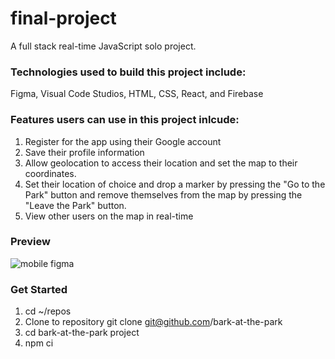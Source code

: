 # final-project

A full stack real-time JavaScript solo project.

### Technologies used to build this project include:
Figma, Visual Code Studios, HTML, CSS, React, and Firebase

### Features users can use in this project inlcude:
1. Register for the app using their Google account
2. Save their profile information 
3. Allow geolocation to access their location and set the map to their coordinates.
4. Set their location of choice and drop a marker by pressing the "Go to the Park" button and remove themselves from the map by pressing the "Leave the Park" button.
5. View other users on the map in real-time

### Preview
![mobile figma](https://user-images.githubusercontent.com/78890855/121731420-c21c9600-caa5-11eb-9cbf-cb23310e2d6f.PNG)

### Get Started 
1. cd ~/repos
2. Clone to repository git clone git@github.com/bark-at-the-park
3. cd bark-at-the-park project
4. npm ci
